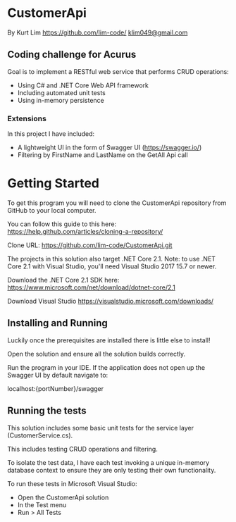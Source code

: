 
# CustomerApi 

By Kurt Lim
https://github.com/lim-code/
klim049@gmail.com


## Coding challenge for Acurus 
Goal is to implement a RESTful web service that performs CRUD operations:
- Using C# and .NET Core Web API framework
- Including automated unit tests
- Using in-memory persistence

### Extensions
In this project I have included:
- A lightweight UI in the form of Swagger UI (https://swagger.io/)
- Filtering by FirstName and LastName on the GetAll Api call

# Getting Started
To get this program you will need to clone the CustomerApi repository from GitHub to your local computer.

You can follow this guide to this here: https://help.github.com/articles/cloning-a-repository/

Clone URL: https://github.com/lim-code/CustomerApi.git

The projects in this solution also target .NET Core 2.1. Note: to use .NET Core 2.1 with Visual Studio, you'll need Visual Studio 2017 15.7 or newer.

Download the .NET Core 2.1 SDK here:
https://www.microsoft.com/net/download/dotnet-core/2.1

Download Visual Studio
https://visualstudio.microsoft.com/downloads/


## Installing and Running

Luckily once the prerequisites are installed there is little else to install!

Open the solution and ensure all the solution builds correctly.

Run the program in your IDE. If the application does not open up the Swagger UI by default navigate to:

localhost:{portNumber}/swagger


## Running the tests

This solution includes some basic unit tests for the service layer (CustomerService.cs).

This includes testing CRUD operations and filtering.

To isolate the test data, I have each test invoking a unique in-memory database context to ensure they are only testing their own functionality.

To run these tests in Microsoft Visual Studio:
- Open the CustomerApi solution
- In the Test menu
- Run > All Tests

